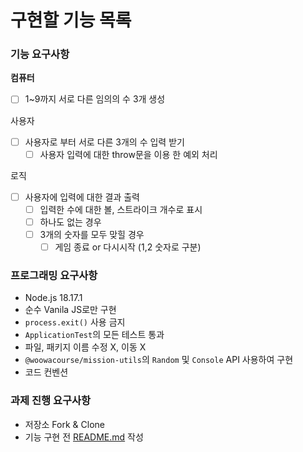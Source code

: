 # 구현할 기능 목록

### 기능 요구사항

**컴퓨터**

- [ ] 1~9까지 서로 다른 임의의 수 3개 생성

사용자

- [ ] 사용자로 부터 서로 다른 3개의 수 입력 받기
  - [ ] 사용자 입력에 대한 throw문을 이용 한 예외 처리

로직

- [ ] 사용자에 입력에 대한 결과 출력
  - [ ] 입력한 수에 대한 볼, 스트라이크 개수로 표시
  - [ ] 하나도 없는 경우
  - [ ] 3개의 숫자를 모두 맞힐 경우
    - [ ] 게임 종료 or 다시시작 (1,2 숫자로 구분)

### 프로그래밍 요구사항

- Node.js 18.17.1
- 순수 Vanila JS로만 구현
- `process.exit()` 사용 금지
- `ApplicationTest`의 모든 테스트 통과
- 파일, 패키지 이름 수정 X, 이동 X
- `@woowacourse/mission-utils`의 `Random` 및 `Console` API 사용하여 구현
- 코드 컨벤션

### 과제 진행 요구사항

- 저장소 Fork & Clone
- 기능 구현 전 [README.md](http://README.md) 작성
